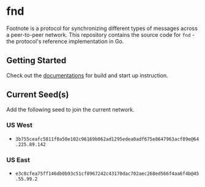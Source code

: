 # fnd

Footnote is a protocol for synchronizing different types of messages across a peer-to-peer network. This repository contains the source code for `fnd` - the protocol's reference implementation in Go.

## Getting Started

Check out the [documentations](./docs/README.md) for build and start up instruction.

## Current Seed(s)
Add the following seed to join the current network.

### US West
- `3b755ceafc5811f0a50e102c96169b062ad1295edea0adf675e8647963acf89e@64.225.89.142`

### US East
- `e3c8cfea75ff146db0b93c51cf8967242c43170dac702aec268ed566f4aa6f4b@45.55.99.2`
 
